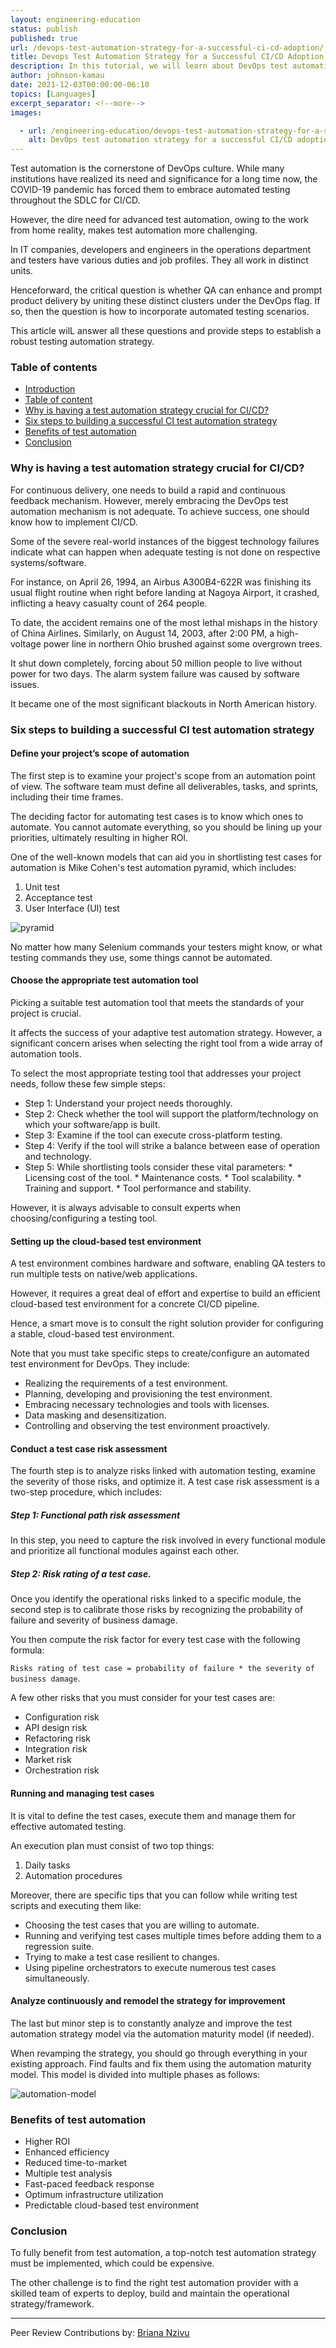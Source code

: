 ```yaml
---
layout: engineering-education
status: publish
published: true
url: /devops-test-automation-strategy-for-a-successful-ci-cd-adoption/
title: Devops Test Automation Strategy for a Successful CI/CD Adoption 
description: In this tutorial, we will learn about DevOps test automation strategy for a successful CI/CD adoption.
author: johnson-kamau
date: 2021-12-03T00:00:00-06:10
topics: [Languages]
excerpt_separator: <!--more-->
images:

  - url: /engineering-education/devops-test-automation-strategy-for-a-successful-ci-cd-adoption/hero.jpg
    alt: DevOps test automation strategy for a successful CI/CD adoption Hero Image
---
```

Test automation is the cornerstone of DevOps culture. While many institutions have realized its need and significance for a long time now, the COVID-19 pandemic has forced them to embrace automated testing throughout the SDLC for CI/CD. 
<!--more-->
However, the dire need for advanced test automation, owing to the work from home reality, makes test automation more challenging. 

In IT companies, developers and engineers in the operations department and testers have various duties and job profiles. They all work in distinct units. 

Henceforward, the critical question is whether QA can enhance and prompt product delivery by uniting these distinct clusters under the DevOps flag. If so, then the question is how to incorporate automated testing scenarios. 

This article wilL answer all these questions and provide steps to establish a robust testing automation strategy.

### Table of contents
- [Introduction](#introduction)
- [Table of content](#table-of-content)
- [Why is having a test automation strategy crucial for CI/CD?](#why-is-having-a-test-automation-strategy-crucial-for-cicd)
- [Six steps to building a successful CI test automation strategy](#six-steps-to-building-a-successful-ci-test-automation-strategy)
- [Benefits of test automation](#benefits-of-test-automation)
- [Conclusion](#conclusion)

### Why is having a test automation strategy crucial for CI/CD?
For continuous delivery, one needs to build a rapid and continuous feedback mechanism. However, merely embracing the DevOps test automation mechanism is not adequate. To achieve success, one should know how to implement CI/CD. 

Some of the severe real-world instances of the biggest technology failures indicate what can happen when adequate testing is not done on respective systems/software. 

For instance, on April 26, 1994, an Airbus A300B4-622R was finishing its usual flight routine when right before landing at Nagoya Airport, it crashed, inflicting a heavy casualty count of 264 people. 

To date, the accident remains one of the most lethal mishaps in the history of China Airlines. Similarly, on August 14, 2003, after 2:00 PM, a high-voltage power line in northern Ohio brushed against some overgrown trees. 

It shut down completely, forcing about 50 million people to live without power for two days. The alarm system failure was caused by software issues. 

It became one of the most significant blackouts in North American history.

### Six steps to building a successful CI test automation strategy
#### Define your project’s scope of automation
The first step is to examine your project's scope from an automation point of view. The software team must define all deliverables, tasks, and sprints, including their time frames. 

The deciding factor for automating test cases is to know which ones to automate. You cannot automate everything, so you should be lining up your priorities, ultimately resulting in higher ROI. 

One of the well-known models that can aid you in shortlisting test cases for automation is Mike Cohen's test automation pyramid, which includes:

1. Unit test
2. Acceptance test
3. User Interface (UI) test 

![pyramid](/engineering-education/devops-test-automation-strategy-for-a-successful-ci-cd-adoption/pyramid.png) 

No matter how many Selenium commands your testers might know, or what testing commands they use, some things cannot be automated.

#### Choose the appropriate test automation tool
Picking a suitable test automation tool that meets the standards of your project is crucial.

It affects the success of your adaptive test automation strategy. However, a significant concern arises when selecting the right tool from a wide array of automation tools. 

To select the most appropriate testing tool that addresses your project needs, follow these few simple steps: 

- Step 1: Understand your project needs thoroughly.
- Step 2: Check whether the tool will support the platform/technology on which your software/app is built.
- Step 3: Examine if the tool can execute cross-platform testing.
- Step 4: Verify if the tool will strike a balance between ease of operation and technology.
- Step 5: While shortlisting tools consider these vital parameters:
          * Licensing cost of the tool.
          * Maintenance costs.
          * Tool scalability.
          * Training and support.
          * Tool performance and stability.
          
However, it is always advisable to consult experts when choosing/configuring a testing tool. 

#### Setting up the cloud-based test environment
A test environment combines hardware and software, enabling QA testers to run multiple tests on native/web applications. 

However, it requires a great deal of effort and expertise to build an efficient cloud-based test environment for a concrete CI/CD pipeline. 

Hence, a smart move is to consult the right solution provider for configuring a stable, cloud-based test environment. 

Note that you must take specific steps to create/configure an automated test environment for DevOps. They include:
- Realizing the requirements of a test environment.
- Planning, developing and provisioning the test environment.
- Embracing necessary technologies and tools with licenses.
- Data masking and desensitization. 
- Controlling and observing the test environment proactively.

#### Conduct a test case risk assessment
The fourth step is to analyze risks linked with automation testing, examine the severity of those risks, and optimize it. A test case risk assessment is a two-step procedure, which includes:

##### Step 1: Functional path risk assessment
In this step, you need to capture the risk involved in every functional module and prioritize all functional modules against each other.

##### Step 2: Risk rating of a test case.
Once you identify the operational risks linked to a specific module, the second step is to calibrate those risks by recognizing the probability of failure and severity of business damage. 

You then compute the risk factor for every test case with the following formula:

`Risks rating of test case = probability of failure * the severity of business damage`.

A few other risks that you must consider for your test cases are:
 - Configuration risk
 - API design risk
 - Refactoring risk
 - Integration risk
 - Market risk
 - Orchestration risk
 
#### Running and managing test cases
It is vital to define the test cases, execute them and manage them for effective automated testing. 

An execution plan must consist of two top things:
1. Daily tasks
2. Automation procedures

Moreover, there are specific tips that you can follow while writing test scripts and executing them like:

- Choosing the test cases that you are willing to automate.
- Running and verifying test cases multiple times before adding them to a regression suite.
- Trying to make a test case resilient to changes.
- Using pipeline orchestrators to execute numerous test cases simultaneously.

#### Analyze continuously and remodel the strategy for improvement
The last but minor step is to constantly analyze and improve the test automation strategy model via the automation maturity model (if needed). 

When revamping the strategy, you should go through everything in your existing approach. Find faults and fix them using the automation maturity model. This model is divided into multiple phases as follows:

![automation-model](/engineering-education/devops-test-automation-strategy-for-a-successful-ci-cd-adoption/devops-automation-model.png) 

### Benefits of test automation
 - Higher ROI
 - Enhanced efficiency
 - Reduced time-to-market
 - Multiple test analysis
 - Fast-paced feedback response
 - Optimum infrastructure utilization
 - Predictable cloud-based test environment
 
### Conclusion 
To fully benefit from test automation, a top-notch test automation strategy must be implemented, which could be expensive. 

The other challenge is to find the right test automation provider with a skilled team of experts to deploy, build and maintain the operational strategy/framework.

---
Peer Review Contributions by: [Briana Nzivu](/engineering-education/authors/briana-nzivu/)